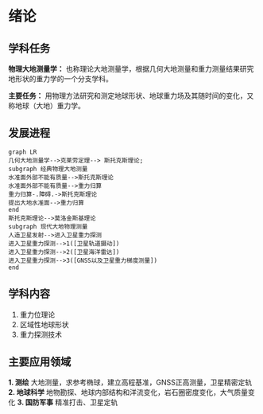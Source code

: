 # 绪论

## 学科任务

**物理大地测量学：** 也称理论大地测量学，根据几何大地测量和重力测量结果研究地形状的重力学的一个分支学科。

**主要任务：** 用物理方法研究和测定地球形状、地球重力场及其随时间的变化，又称地球（大地）重力学。

## 发展进程

``` mermaid
graph LR
几何大地测量学-->克莱劳定理--> 斯托克斯理论;
subgraph 经典物理大地测量
水准面外部不能有质量-->斯托克斯理论
水准面外部不能有质量-->重力归算
重力归算-.障碍.->斯托克斯理论
提出大地水准面-->重力归算
end
斯托克斯理论-->莫洛金斯基理论
subgraph 现代大地物理测量
人造卫星发射-->进入卫星重力探测
进入卫星重力探测-->1([卫星轨道摄动])
进入卫星重力探测-->2([卫星海洋雷达])
进入卫星重力探测-->3([GNSS以及卫星重力梯度测量])
end
```

## 学科内容

1. 重力位理论
2. 区域性地球形状
3. 重力探测技术

## 主要应用领域

**1. 测绘**
   大地测量，求参考椭球，建立高程基准，GNSS正高测量，卫星精密定轨
**2. 地球科学**
   地物勘探、地球内部结构和洋流变化，岩石圈密度变化，大气质量变化
**3. 国防军事**
   精准打击、卫星定轨
